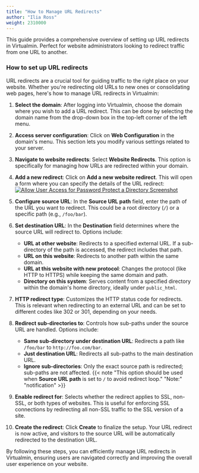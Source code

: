 ```yaml
---
title: "How to Manage URL Redirects"
author: "Ilia Ross"
weight: 2310000
---
```

This guide provides a comprehensive overview of setting up URL redirects in Virtualmin. Perfect for website administrators looking to redirect traffic from one URL to another.

### How to set up URL redirects

URL redirects are a crucial tool for guiding traffic to the right place on your website. Whether you're redirecting old URLs to new ones or consolidating web pages, here's how to manage URL redirects in Virtualmin:

1. **Select the domain**: After logging into Virtualmin, choose the domain where you wish to add a URL redirect. This can be done by selecting the domain name from the drop-down box in the top-left corner of the left menu.

2. **Access server configuration**: Click on **Web Configuration** in the domain's menu. This section lets you modify various settings related to your server.

3. **Navigate to website redirects**: Select **Website Redirects**. This option is specifically for managing how URLs are redirected within your domain.

4. **Add a new redirect**: Click on **Add a new website redirect**. This will open a form where you can specify the details of the URL redirect:
    [![](/images/docs/screenshots/tutorials/step-by-step/light/create-website-redirect.png "Allow User Access for Password Protect a Directory Screenshot")](/images/docs/screenshots/tutorials/step-by-step/light/create-website-redirect.png)

5. **Configure source URL**: In the **Source URL path** field, enter the path of the URL you want to redirect. This could be a root directory (`/`) or a specific path (e.g., `/foo/bar`).

6. **Set destination URL**: In the **Destination** field determines where the source URL will redirect to. Options include:
   - **URL at other website**: Redirects to a specified external URL. If a sub-directory of the path is accessed, the redirect includes that path.
   - **URL on this website**: Redirects to another path within the same domain.
   - **URL at this website with new protocol**: Changes the protocol (like HTTP to HTTPS) while keeping the same domain and path.
   - **Directory on this system**: Serves content from a specified directory within the domain's home directory, ideally under `public_html`.

7. **HTTP redirect type**: Customizes the HTTP status code for redirects. This is relevant when redirecting to an external URL and can be set to different codes like 302 or 301, depending on your needs.

8. **Redirect sub-directories to**: Controls how sub-paths under the source URL are handled. Options include:
   - **Same sub-directory under destination URL**: Redirects a path like `/foo/bar` to `http://foo.com/bar`.
   - **Just destination URL**: Redirects all sub-paths to the main destination URL.
   - **Ignore sub-directories**: Only the exact source path is redirected; sub-paths are not affected.
   {{< note "This option should be used when **Source URL path** is set to `/` to avoid redirect loop." "Note:" "notification" >}}

9. **Enable redirect for**: Selects whether the redirect applies to SSL, non-SSL, or both types of websites. This is useful for enforcing SSL connections by redirecting all non-SSL traffic to the SSL version of a site.

10. **Create the redirect**: Click **Create** to finalize the setup. Your URL redirect is now active, and visitors to the source URL will be automatically redirected to the destination URL.

By following these steps, you can efficiently manage URL redirects in Virtualmin, ensuring users are navigated correctly and improving the overall user experience on your website.
